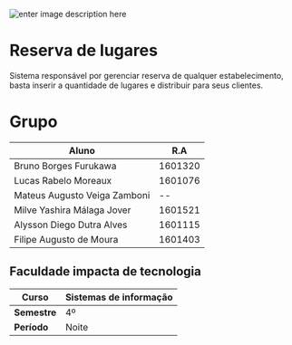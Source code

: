 ![enter image description here](http://erickwendel.com.br/wp-content/uploads/2016/11/faculdade_impacta_horizontal_azul.jpg)
# Reserva de lugares

Sistema responsável por gerenciar reserva de qualquer estabelecimento, basta inserir a quantidade de lugares e distribuir para seus clientes.


# Grupo
|Aluno| R.A  |
|--|--|
|Bruno Borges Furukawa| 1601320  |
|Lucas Rabelo Moreaux | 1601076 |
|Mateus Augusto Veiga Zamboni | -- |
|Milve Yashira Málaga Jover | 1601521 |
|Alysson Diego Dutra Alves | 1601115 |
|Filipe Augusto de Moura | 1601403 |

## Faculdade impacta de tecnologia
|Curso| Sistemas de informação  |
|--|--|
|**Semestre**| 4º  |
| **Período** | Noite |
